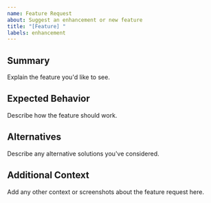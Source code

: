 ```yaml
---
name: Feature Request
about: Suggest an enhancement or new feature
title: "[Feature] "
labels: enhancement
---
```


## Summary
Explain the feature you'd like to see.

## Expected Behavior
Describe how the feature should work.

## Alternatives
Describe any alternative solutions you've considered.

## Additional Context
Add any other context or screenshots about the feature request here.
